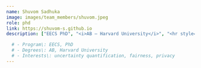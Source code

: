 ```yaml
---
name: Shuvom Sadhuka
image: images/team_members/shuvom.jpeg
role: phd
link: https://shuvom-s.github.io
description: ["EECS PhD", "<i>AB — Harvard University</i>", "<hr style='padding: 1px;margin: 2px;'/>", "Interests: uncertainty quantification, fairness, privacy"]

  # - Program\: EECS, PhD
  # - Degrees\: AB, Harvard University
  # - Interests\: uncertainty quantification, fairness, privacy
---
```

